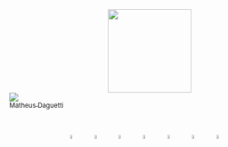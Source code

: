 <div align="center">
  <img align="center" height="150" src="https://media.tenor.com/9ItR8nSuxE0AAAAC/thumbs-up-computer.gif">
</div>

<td align="center" width="150"><a href="https://github.com/daguettimat"><img src="[https://avatars.githubusercontent.com/u/daguettimat?s=70&v=4](https://avatars.githubusercontent.com/u/43812671?s=96&v=4)"><br><sub>Matheus Daguetti</sub></a></td>
  
##

<div align="center"><br>
  <img align="center" width="4%" src="https://cdn.jsdelivr.net/gh/devicons/devicon/icons/csharp/csharp-original.svg">&nbsp;&nbsp;&nbsp;&nbsp;&nbsp;
  <img align="center" width="4%" src="https://cdn.jsdelivr.net/gh/devicons/devicon/icons/dotnetcore/dotnetcore-original.svg">&nbsp;&nbsp;&nbsp;&nbsp;&nbsp;
  <img align="center" width="4%" src="https://cdn.jsdelivr.net/gh/devicons/devicon/icons/php/php-plain.svg">&nbsp;&nbsp;&nbsp;&nbsp;&nbsp;
  <img align="center" width="4%" src="https://cdn.jsdelivr.net/gh/devicons/devicon/icons/java/java-original.svg">&nbsp;&nbsp;&nbsp;&nbsp;&nbsp;
  <img align="center" width="4%" src="https://cdn.jsdelivr.net/gh/devicons/devicon/icons/html5/html5-original.svg">&nbsp;&nbsp;&nbsp;&nbsp;&nbsp;
  <img align="center" width="4%" src="https://cdn.jsdelivr.net/gh/devicons/devicon/icons/css3/css3-original.svg">&nbsp;&nbsp;&nbsp;&nbsp;&nbsp;
  <img align="center" width="4%" src="https://cdn.jsdelivr.net/gh/devicons/devicon/icons/git/git-original.svg">&nbsp;&nbsp;&nbsp;&nbsp;&nbsp;
</div>
